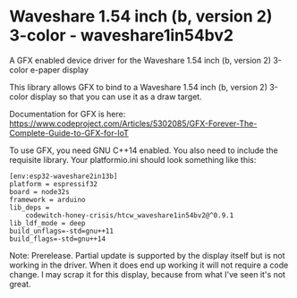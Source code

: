 # Waveshare 1.54 inch (b, version 2) 3-color - waveshare1in54bv2

A GFX enabled device driver for the Waveshare 1.54 inch (b, version 2) 3-color e-paper display

This library allows GFX to bind to a Waveshare 1.54 inch (b, version 2) 3-color display so that you can use it as a draw target.

Documentation for GFX is here: https://www.codeproject.com/Articles/5302085/GFX-Forever-The-Complete-Guide-to-GFX-for-IoT

To use GFX, you need GNU C++14 enabled. You also need to include the requisite library. Your platformio.ini should look something like this:

```
[env:esp32-waveshare2in13b]
platform = espressif32
board = node32s
framework = arduino
lib_deps = 
	codewitch-honey-crisis/htcw_waveshare1in54bv2@^0.9.1
lib_ldf_mode = deep
build_unflags=-std=gnu++11
build_flags=-std=gnu++14
```

Note: Prerelease. Partial update is supported by the display itself but is not working in the driver. When it does end up working it will not require a code change. I may scrap it for this display, because from what I've seen it's not great.